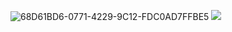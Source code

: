 ![68D61BD6-0771-4229-9C12-FDC0AD7FFBE5](https://github.com/vampaku/vampaku/assets/139192960/3a68a79d-c462-4ae7-af85-b4e3735e821b)
![](https://komarev.com/ghpvc/?username=vampaku&label=VIEWERS&color=red&style=for-the-badge)
